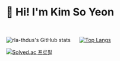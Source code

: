 # 👋 Hi! I'm Kim So Yeon

<!--
**rla-thdus/rla-thdus** is a ✨ _special_ ✨ repository because its `README.md` (this file) appears on your GitHub profile.

Here are some ideas to get you started:

- 🔭 I’m currently working on ...
- 🌱 I’m currently learning ...
- 👯 I’m looking to collaborate on ...
- 🤔 I’m looking for help with ...
- 💬 Ask me about ...
- 📫 How to reach me: ...
- 😄 Pronouns: ...
- ⚡ Fun fact: ...
-->
<br>

![rla-thdus's GitHub stats](https://github-readme-stats.vercel.app/api?username=rla-thdus&show_icons=true&theme=tokyonight)&nbsp;&nbsp;&nbsp;&nbsp;&nbsp;
[![Top Langs](https://github-readme-stats.vercel.app/api/top-langs/?username=rla-thdus&layout=compact&theme=tokyonight&langs_count=4)](https://github.com/anuraghazra/github-readme-stats)

[![Solved.ac 프로필](http://mazassumnida.wtf/api/v2/generate_badge?boj=rla_thdus)](https://solved.ac/rla_thdus)
